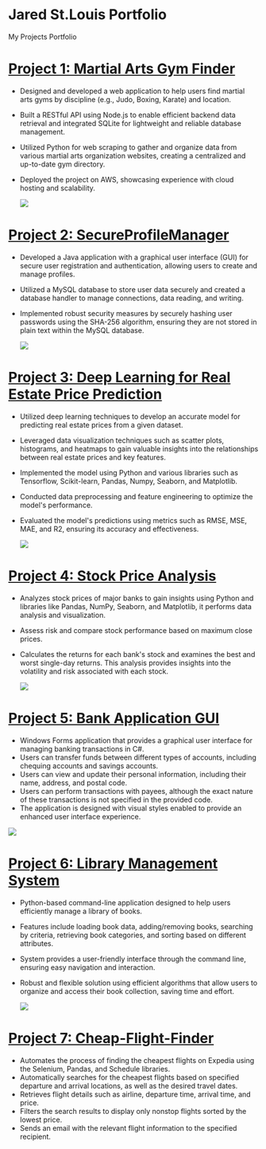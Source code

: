 # Jared St.Louis Portfolio
My Projects Portfolio

# [Project 1: Martial Arts Gym Finder](https://github.com/JStLouisCode/Martial-Arts-Gym-Finder)
- Designed and developed a web application to help users find martial arts gyms by discipline (e.g., Judo, Boxing, Karate) and location.
- Built a RESTful API using Node.js to enable efficient backend data retrieval and integrated SQLite for lightweight and reliable database management.
- Utilized Python for web scraping to gather and organize data from various martial arts organization websites, creating a centralized and up-to-date gym directory.
- Deployed the project on AWS, showcasing experience with cloud hosting and scalability.

  ![](/images/MAGymFinder.png)

  
# [Project 2: SecureProfileManager](https://github.com/JStLouisCode/SecureProfileManager)
-  Developed a Java application with a graphical user interface (GUI) for secure user registration and authentication, allowing users to create and manage profiles.
-  Utilized a MySQL database to store user data securely and created a database handler to manage connections, data reading, and writing.
- Implemented robust security measures by securely hashing user passwords using the SHA-256 algorithm, ensuring they are not stored in plain text within the MySQL database.

  ![](/images/SecureProfileManager.png)


# [Project 3: Deep Learning for Real Estate Price Prediction](https://github.com/JStLouisCode/Deep-Learning-for-RE-Price-Prediction)
- Utilized deep learning techniques to develop an accurate model for predicting real estate prices from a given dataset.
- Leveraged data visualization techniques such as scatter plots, histograms, and heatmaps to gain valuable insights into the relationships between real estate prices and key features.
- Implemented the model using Python and various libraries such as Tensorflow, Scikit-learn, Pandas, Numpy, Seaborn, and Matplotlib.
- Conducted data preprocessing and feature engineering to optimize the model's performance.
- Evaluated the model's predictions using metrics such as RMSE, MSE, MAE, and R2, ensuring its accuracy and effectiveness.

  ![](/images/Deeppic.PNG)

# [Project 4: Stock Price Analysis](https://github.com/JStLouisCode/Stock-Price-Analysis)
- Analyzes stock prices of major banks to gain insights using Python and libraries like Pandas, NumPy, Seaborn, and Matplotlib, it performs data analysis and visualization.
- Assess risk and compare stock performance based on maximum close prices.
- Calculates the returns for each bank's stock and examines the best and worst single-day returns. This analysis provides insights into the volatility and risk associated with each stock.

  ![](/images/Stock_price_analysispic.PNG)

# [Project 5: Bank Application GUI](https://github.com/JStLouisCode/Bank-Application-GUI-)

- Windows Forms application that provides a graphical user interface for managing banking transactions in C#. 
- Users can transfer funds between different types of accounts, including chequing accounts and savings accounts.
- Users can view and update their personal information, including their name, address, and postal code.
- Users can perform transactions with payees, although the exact nature of these transactions is not specified in the provided code.
- The application is designed with visual styles enabled to provide an enhanced user interface experience.

 ![](/images/bankpic.PNG) 

# [Project 6: Library Management System](https://github.com/JStLouisCode/Library-Management-System)

- Python-based command-line application designed to help users efficiently manage a library of books.
- Features include loading book data, adding/removing books, searching by criteria, retrieving book categories, and sorting based on different attributes.
- System provides a user-friendly interface through the command line, ensuring easy navigation and interaction.
- Robust and flexible solution using efficient algorithms that allow users to organize and access their book collection, saving time and effort.

  ![](/images/bookshelfpic.PNG)


# [Project 7: Cheap-Flight-Finder](https://github.com/JStLouisCode/Cheap-Flight-Finder)
- Automates the process of finding the cheapest flights on Expedia using the Selenium, Pandas, and Schedule libraries.
- Automatically searches for the cheapest flights based on specified departure and arrival locations, as well as the desired travel dates.
- Retrieves flight details such as airline, departure time, arrival time, and price.
- Filters the search results to display only nonstop flights sorted by the lowest price.
- Sends an email with the relevant flight information to the specified recipient.






